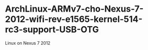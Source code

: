 # ArchLinux-ARMv7-cho-Nexus-7-2012-wifi-rev-e1565-kernel-514-rc3-support-USB-OTG
Linux on Nexus 7 2012
